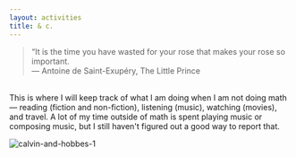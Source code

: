 ```yaml
---
layout: activities
title: & c.
---
```

> “It is the time you have wasted for your rose that makes your rose so important. <br>
&mdash; Antoine de Saint-Exupéry, The Little Prince

<br>
This is where I will keep track of what I am doing when I am not doing math &mdash; reading (fiction and non-fiction), listening (music), watching (movies), and travel. A lot of my time outside of math is spent playing music or composing music, but I still haven't figured out a good way to report that.

![calvin-and-hobbes-1](images/ch0.png)
